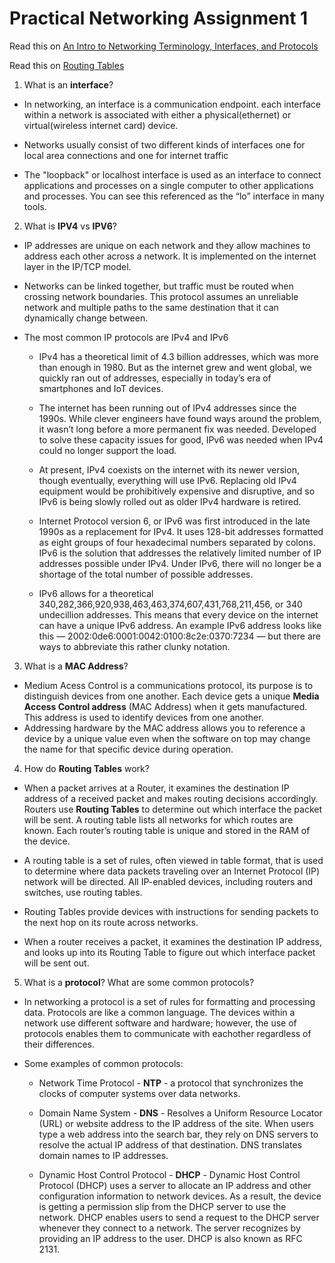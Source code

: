 # Practical Networking Assignment 1

 Read this on [An Intro to Networking Terminology, Interfaces, and Protocols](https://www.digitalocean.com/community/tutorials/an-introduction-to-networking-terminology-interfaces-and-protocols)

 Read this on [Routing Tables](https://www.geeksforgeeks.org/routing-tables-in-computer-network/)


1. What is an **interface**?

- In networking, an interface is a communication endpoint. each interface within a network is associated with either a physical(ethernet) or virtual(wireless internet card) device. 

- Networks usually consist of two different kinds of interfaces one for local area connections and one for internet traffic 

- The "loopback" or localhost interface is used as an interface to connect applications and processes on a single computer to other applications and processes. You can see this referenced as the “lo” interface in many tools.


2. What is **IPV4** vs **IPV6**?

- IP addresses are unique on each network and they allow machines to address each other across a network. It is implemented on the internet layer in the IP/TCP model.

- Networks can be linked together, but traffic must be routed when crossing network boundaries. This protocol assumes an unreliable network and multiple paths to the same destination that it can dynamically change between.

- The most common IP protocols are IPv4 and IPv6

    -  IPv4 has a theoretical limit of 4.3 billion addresses, which was more than enough in 1980. But as the internet grew and went global, we quickly ran out of addresses, especially in today’s era of smartphones and IoT devices.
    - The internet has been running out of IPv4 addresses since the 1990s. While clever engineers have found ways around the problem, it wasn’t long before a more permanent fix was needed. Developed to solve these capacity issues for good, IPv6 was needed when IPv4 could no longer support the load.
   - At present, IPv4 coexists on the internet with its newer version, though eventually, everything will use IPv6. Replacing old IPv4 equipment would be prohibitively expensive and disruptive, and so IPv6 is being slowly rolled out as older IPv4 hardware is retired.


  - Internet Protocol version 6, or IPv6 was first introduced in the late 1990s as a replacement for IPv4. It uses 128-bit addresses formatted as eight groups of four hexadecimal numbers separated by colons. IPv6 is the solution that addresses the relatively limited number of IP addresses possible under IPv4. Under IPv6, there will no longer be a shortage of the total number of possible addresses.
  - IPv6 allows for a theoretical 340,282,366,920,938,463,463,374,607,431,768,211,456, or 340 undecillion addresses. This means that every device on the internet can have a unique IPv6 address. An example IPv6 address looks like this — 2002:0de6:0001:0042:0100:8c2e:0370:7234 — but there are ways to abbreviate this rather clunky notation.


3. What is a **MAC Address**?

- Medium Acess Control is a communications protocol, its purpose is to distinguish devices from one another. Each device gets a unique **Media Access Control address** (MAC Address) when it gets manufactured. This address is used to identify devices from one another.
- Addressing hardware by the MAC address allows you to reference a device by a unique value even when the software on top may change the name for that specific device during operation.


4. How do **Routing Tables** work?

- When a packet arrives at a Router, it examines the destination IP address of a received packet and makes routing decisions accordingly. Routers use **Routing Tables** to determine out which interface the packet will be sent. A routing table lists all networks for which routes are known. Each router’s routing table is unique and stored in the RAM of the device.
- A routing table is a set of rules, often viewed in table format, that is used to determine where data packets traveling over an Internet Protocol (IP) network will be directed. All IP-enabled devices, including routers and switches, use routing tables.

- Routing Tables provide devices with instructions for sending packets to the next hop on its route across networks.

- When a router receives a packet, it examines the destination IP address, and looks up into its Routing Table to figure out which interface packet will be sent out.


5. What is a **protocol**? What are some common protocols?

- In networking a protocol is a set of rules for formatting and processing data. Protocols are like a common language. The devices within a network use different software and hardware; however, the use of protocols enables them to communicate with eachother regardless of their differences. 

- Some examples of common protocols:

  - Network Time Protocol - **NTP** - a protocol that synchronizes the clocks of computer systems over data networks. 

  - Domain Name System - **DNS** - Resolves a Uniform Resource Locator (URL) or website address to the IP address of the site. When users type a web address into the search bar, they rely on DNS servers to resolve the actual IP address of that destination. DNS translates domain names to IP addresses.  

  - Dynamic Host Control Protocol - **DHCP** - Dynamic Host Control Protocol (DHCP) uses a server to allocate an IP address and other configuration information to network devices. As a result, the device is getting a permission slip from the DHCP server to use the network. DHCP enables users to send a request to the DHCP server whenever they connect to a network. The server recognizes by providing an IP address to the user. DHCP is also known as RFC 2131.  

 
